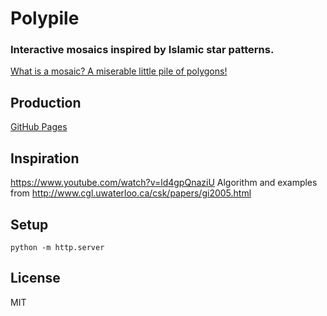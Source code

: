 # Polypile

### Interactive mosaics inspired by Islamic star patterns.

[What is a mosaic? A miserable little pile of polygons!](https://www.youtube.com/watch?v=OMTizJemHO8&t=34s)

Production
----------

[GitHub Pages](https://jessechen.github.io/polypile/polypile.html)

Inspiration
-----------

https://www.youtube.com/watch?v=ld4gpQnaziU
Algorithm and examples from http://www.cgl.uwaterloo.ca/csk/papers/gi2005.html

Setup
-----

`python -m http.server`

License
-------

MIT
